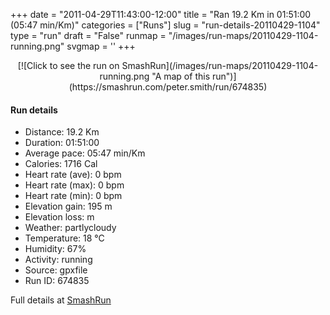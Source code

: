 +++
date = "2011-04-29T11:43:00-12:00"
title = "Ran 19.2 Km in 01:51:00 (05:47 min/Km)"
categories = ["Runs"]
slug = "run-details-20110429-1104"
type = "run"
draft = "False"
runmap = "/images/run-maps/20110429-1104-running.png"
svgmap = '<polyline points="0 56, 0 56, 1 56, 2 54, 4 53, 4 52, 8 50, 9 49, 12 50, 14 48, 15 48, 22 48, 24 49, 30 53, 33 54, 36 54, 39 54, 43 53, 44 51, 48 52, 50 53, 53 52, 54 50, 53 47, 52 46, 53 45, 58 46, 60 45, 61 44, 65 46, 66 48, 67 48, 69 49, 72 48, 74 47, 82 51, 85 51, 88 51, 91 50, 93 52, 95 52, 97 52, 100 50, 96 52, 94 52, 91 51, 87 52, 85 52, 82 51, 74 47, 72 49, 70 49, 67 48, 66 48, 65 46, 61 44, 60 45, 58 46, 55 45, 53 46, 53 47, 54 50, 54 50, 52 52, 50 53, 48 52, 45 52, 39 54, 35 54, 34 54, 31 54, 28 52, 28 52, 25 49, 22 48, 17 48, 17 48, 15 48, 12 51, 9 50, 7 50, 5 52, 3 51, 1 53">'
+++



<!--more-->

<center>
[![Click to see the run on SmashRun](/images/run-maps/20110429-1104-running.png "A map of this run")](https://smashrun.com/peter.smith/run/674835)
</center>

#### Run details

* Distance: 19.2 Km
* Duration: 01:51:00
* Average pace: 05:47 min/Km
* Calories: 1716 Cal
* Heart rate (ave): 0 bpm
* Heart rate (max): 0 bpm
* Heart rate (min): 0 bpm
* Elevation gain: 195 m
* Elevation loss:  m
* Weather: partlycloudy
* Temperature: 18 &deg;C
* Humidity: 67%
* Activity: running
* Source: gpxfile
* Run ID: 674835

Full details at [SmashRun](https://smashrun.com/peter.smith/run/674835)
